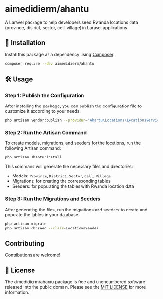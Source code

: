 # aimedidierm/ahantu

A Laravel package to help developers seed Rwanda locations data (province, district, sector, cell, village) in Laravel applications.

## 🚀 Installation

Install this package as a dependency using [Composer](https://getcomposer.org).

```bash
composer require --dev aimedidierm/ahantu
```

## 🛠️ Usage

### Step 1: Publish the Configuration

After installing the package, you can publish the configuration file to customize it according to your needs.

```bash
php artisan vendor:publish --provider="Ahantu\Locations\LocationsServiceProvider"
```

### Step 2: Run the Artisan Command

To create models, migrations, and seeders for the locations, run the following Artisan command:

```bash
php artisan ahantu:install
```

This command will generate the necessary files and directories:

- Models: `Province`, `District`, `Sector`, `Cell`, `Village`
- Migrations: for creating the corresponding tables
- Seeders: for populating the tables with Rwanda location data

### Step 3: Run the Migrations and Seeders

After generating the files, run the migrations and seeders to create and populate the tables in your database.

```bash
php artisan migrate
php artisan db:seed --class=LocationsSeeder
```

## Contributing

Contributions are welcome!

## 📜 License

The aimedidierm/ahantu package is free and unencumbered software released into the public domain. Please see the [MIT LICENSE](MITLICENSE) for more information.
